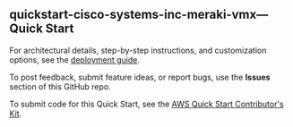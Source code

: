 
## quickstart-cisco-systems-inc-meraki-vmx—Quick Start

For architectural details, step-by-step instructions, and customization options, see the [deployment guide](https://aws-quickstart.github.io/quickstart-cisco-systems-inc-meraki-vmx/).

To post feedback, submit feature ideas, or report bugs, use the **Issues** section of this GitHub repo. 

To submit code for this Quick Start, see the [AWS Quick Start Contributor's Kit](https://aws-quickstart.github.io/).